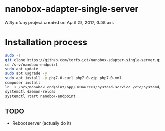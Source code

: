 nanobox-adapter-single-server
=============================

A Symfony project created on April 29, 2017, 6:58 am.

# Installation process

```bash
sudo -s
git clone https://github.com/torfs-ict/nanobox-adapter-single-server.git /srv/nanobox-endpoint
cd /srv/nanobox-endpoint
sudo apt update
sudo apt upgrade -y
sudo apt install -y php7.0-curl php7.0-zip php7.0-xml
composer install
ln -s /srv/nanobox-endpoint/app/Resources/systemd.service /etc/systemd/system/nanobox-endpoint.service
systemctl daemon-reload
systemctl start nanobox-endpoint
```

## TODO

- Reboot server (actually do it)